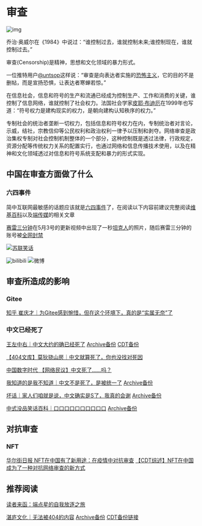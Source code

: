 # 审查

![img](imgs/一开始.jpg)

乔治·奥威尔在《1984》中说过：“谁控制过去，谁就控制未来;谁控制现在，谁就控制过去。”

审查(Censorship)是精神，思想和文化领域的暴力形式。

一位推特用户[@untsop](https://twitter.com/untsop/status/1075203376608993280)这样说：“审查是向表达者实施的[恐怖主义](https://zh.wikipedia.org/zh-cn/恐怖主义)，它的目的不是删帖，而是宣扬恐惧，让表达者寒蝉若惊。”

在信息社会，信息和符号的生产和流通已经成为控制生产、工作和消费的关键，谁控制了信息网络，谁就控制了社会权力。法国社会学家[皮耶·布迪厄](https://zh.wikipedia.org/zh-cn/皮耶·布迪厄)在1999年也写道：“符号权力是建构现实的权力，是朝向建构认知秩序的权力。”

专制社会的统治者垄断一切权力，包括信息和符号权力在内，专制统治者对言论，示威，结社，宗教信仰等公民权利和政治权利一律予以压制和剥夺。网络审查是政治集权专制对社会控制机制整体的一个部分，这种控制既是透过法律，行政规定，资源分配等传统权力关系的配置实行，也通过网络和信息传播技术使用，以及在精神和文化领域透过对信息和符号系统支配和暴力的形式实现。

## 中国在审查方面做了什么

### 六四事件

简中互联网最敏感的话题应该就是[六四事件](https://zh.wikipedia.org/zh-cn/六四事件)了，在阅读以下内容前建议完整阅读[维基百科](https://zh.wikipedia.org/zh-cn/六四事件)以及[端传媒](https://theinitium.com/tags/30/)的相关文章

[赛雷三分钟](https://zh.wikipedia.org/zh-cn/赛雷_(自媒体))在5月3号的更新视频中出现了一秒[坦克人](https://zh.wikipedia.org/zh-cn/坦克人)的照片，随后赛雷三分钟的账号被[全网封禁](https://chinadigitaltimes.net/chinese/681643.html)

[![苏联笑话](imgs/苏联笑话_赛雷三分钟.webp)](https://chinadigitaltimes.net/chinese/681671.html)

![bilibili](imgs/赛雷被封-bilibili.jpg) ![微博](imgs/赛雷被封-微博.jpg)

## 审查所造成的影响

### Gitee

[知乎 崔庆才｜为Gitee感到惋惜，但在这个环境下，真的是“实属无奈”了](https://chinadigitaltimes.net/chinese/681657.html)

### 中文已经死了

[王左中右｜中文大约的确已经死了](https://mp.weixin.qq.com/s/GZKMemoSIDtKBKOI6orVsQ) [Archive备份](https://archive.ph/Ga8Lw) [CDT备份](https://chinadigitaltimes.net/chinese/681744.html)

[【404文库】莫狄骁山房｜中文就算死了，你也没找对死因](https://chinadigitaltimes.net/chinese/681809.html)

[中国数字时代 【网络民议】中文死了……吗？](https://chinadigitaltimes.net/chinese/681800.html)

[我知道的是我不知道｜中文不是死了，是被统一了](https://mp.weixin.qq.com/s/CK0QNwuUTAbtWmUy-37h8A) [Archive备份](https://archive.ph/UGg6Y)

[坏话｜家人们咱就是说，中文确实是S了，我真的会谢](https://mp.weixin.qq.com/s/9Ql0EaDMgjr1NbsBdwsZRg) [Archive备份](https://archive.ph/IWcra)

[中式没品笑话百科｜口口口口口口口口口口](https://mp.weixin.qq.com/s/Yl5TZ83pFGLZoEKyzv7C6g) [Archive备份](https://archive.ph/LuuND)

## 对抗审查

### NFT

[华尔街日报 NFT在中国有了新用途：在疫情中对抗审查](https://cn.wsj.com/articles/nnft在中国有了新用途-在疫情中对抗审查-11653306611) [【CDT综述】NFT在中国成为了一种对抗网络审查的新方式](https://chinadigitaltimes.net/chinese/681884.html)

## 推荐阅读

[读者来函：端点星的自我放逐之旅](https://matters.news/@ngocncat/42146-读者来函-端点星的自我放逐之旅-bafyreihncqhk3lavhdlsd35v6mcaw3umqzpmofs4y6bzn6hazzxk64nyie)

[湛庐文化｜无法被404的内容](https://mp.weixin.qq.com/s/R2GOkV6wc_8TVpCNIW_zug) [Archive备份](https://archive.ph/2aeqc) [CDT备份链接](https://chinadigitaltimes.net/chinese/680820.html)
